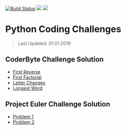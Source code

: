 [![Build Status](https://travis-ci.org/mrabdullahsahin/python-coding-challenges.svg?branch=master)](https://travis-ci.org/mrabdullahsahin/python-coding-challenges) ![](https://img.shields.io/github/license/mrabdullahsahin/python-coding-challenges.svg) ![](https://img.shields.io/github/issues/mrabdullahsahin/python-coding-challenges.svg)


# Python Coding Challenges
> Last Updated: 01.01.2019

## CoderByte Challenge Solution

* [First Reverse](https://github.com/mrabdullahsahin/python-coding-challenges/blob/master/coderbyte/first_reverse.ipynb)
* [First Factorial](https://github.com/mrabdullahsahin/python-coding-challenges/blob/master/coderbyte/first_factorial.ipynb)
* [Letter Changes](https://github.com/mrabdullahsahin/python-coding-challenges/blob/master/coderbyte/letter_changes.ipynb)
* [Longest Word](https://github.com/mrabdullahsahin/python-coding-challenges/blob/master/coderbyte/longest_word.ipynb)


## Project Euler Challenge Solution

* [Problem 1](https://github.com/mrabdullahsahin/python-coding-challenges/blob/master/project_euler/problem_1.ipynb)
* [Problem 2](https://github.com/mrabdullahsahin/python-coding-challenges/blob/master/project_euler/problem_2.ipynb)
